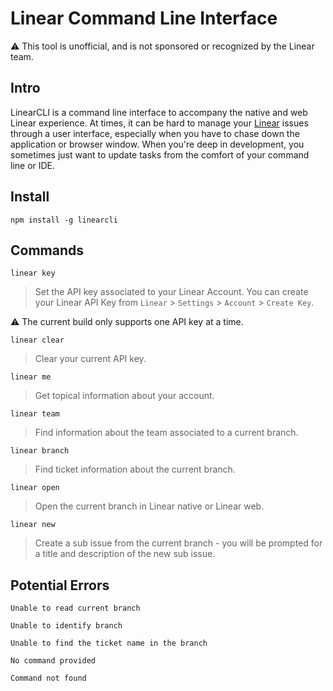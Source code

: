# Linear Command Line Interface

⚠️ This tool is unofficial, and is not sponsored or recognized by the Linear team.

## Intro

LinearCLI is a command line interface to accompany the native and web Linear experience. At times, it can be hard to manage your [Linear](https://github.com/linear) issues through a user interface, especially when you have to chase down the application or browser window. When you're deep in development, you sometimes just want to update tasks from the comfort of your command line or IDE.

## Install

```
npm install -g linearcli
```

## Commands
`linear key`

> Set the API key associated to your Linear Account. You can create your Linear API Key from `Linear` > `Settings` > `Account` > `Create Key`. 

⚠️ The current build only supports one API key at a time.

`linear clear`

> Clear your current API key.

`linear me`

> Get topical information about your account.

`linear team`

> Find information about the team associated to a current branch.

`linear branch`

> Find ticket information about the current branch.

`linear open`

> Open the current branch in Linear native or Linear web.

`linear new`

> Create a sub issue from the current branch - you will be prompted for a title and description of the new sub issue.

## Potential Errors

`Unable to read current branch`

`Unable to identify branch`

`Unable to find the ticket name in the branch`

`No command provided`

`Command not found`